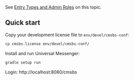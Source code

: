See [Entry Types and Admin Roles](https://pinutswiki.atlassian.net/wiki/x/NoCNX) on this topic.

## Quick start
Copy your development license file to `env/devel/cmsbs-conf`:
```bash
cp cmsbs.license env/devel/cmsbs-conf/
```

Install and run Universal Messenger:
```bash
gradle setup run
```

Login: http://localhost:8080/cmsbs
